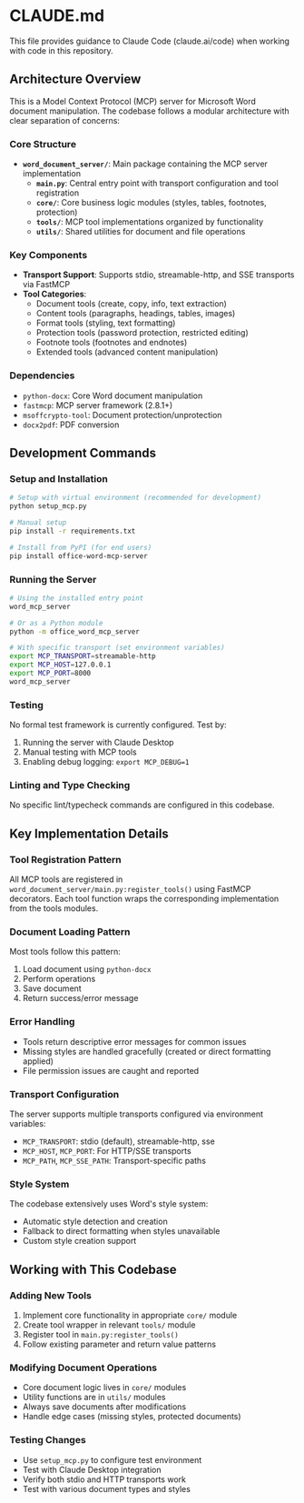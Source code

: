 # CLAUDE.md

This file provides guidance to Claude Code (claude.ai/code) when working with code in this repository.

## Architecture Overview

This is a Model Context Protocol (MCP) server for Microsoft Word document manipulation. The codebase follows a modular architecture with clear separation of concerns:

### Core Structure
- **`word_document_server/`**: Main package containing the MCP server implementation
  - **`main.py`**: Central entry point with transport configuration and tool registration
  - **`core/`**: Core business logic modules (styles, tables, footnotes, protection)
  - **`tools/`**: MCP tool implementations organized by functionality
  - **`utils/`**: Shared utilities for document and file operations

### Key Components
- **Transport Support**: Supports stdio, streamable-http, and SSE transports via FastMCP
- **Tool Categories**: 
  - Document tools (create, copy, info, text extraction)
  - Content tools (paragraphs, headings, tables, images)
  - Format tools (styling, text formatting)
  - Protection tools (password protection, restricted editing)
  - Footnote tools (footnotes and endnotes)
  - Extended tools (advanced content manipulation)

### Dependencies
- `python-docx`: Core Word document manipulation
- `fastmcp`: MCP server framework (2.8.1+)
- `msoffcrypto-tool`: Document protection/unprotection
- `docx2pdf`: PDF conversion

## Development Commands

### Setup and Installation
```bash
# Setup with virtual environment (recommended for development)
python setup_mcp.py

# Manual setup
pip install -r requirements.txt

# Install from PyPI (for end users)
pip install office-word-mcp-server
```

### Running the Server
```bash
# Using the installed entry point
word_mcp_server

# Or as a Python module
python -m office_word_mcp_server

# With specific transport (set environment variables)
export MCP_TRANSPORT=streamable-http
export MCP_HOST=127.0.0.1
export MCP_PORT=8000
word_mcp_server
```

### Testing
No formal test framework is currently configured. Test by:
1. Running the server with Claude Desktop
2. Manual testing with MCP tools
3. Enabling debug logging: `export MCP_DEBUG=1`

### Linting and Type Checking
No specific lint/typecheck commands are configured in this codebase.

## Key Implementation Details

### Tool Registration Pattern
All MCP tools are registered in `word_document_server/main.py:register_tools()` using FastMCP decorators. Each tool function wraps the corresponding implementation from the tools modules.

### Document Loading Pattern
Most tools follow this pattern:
1. Load document using `python-docx`
2. Perform operations
3. Save document
4. Return success/error message

### Error Handling
- Tools return descriptive error messages for common issues
- Missing styles are handled gracefully (created or direct formatting applied)
- File permission issues are caught and reported

### Transport Configuration
The server supports multiple transports configured via environment variables:
- `MCP_TRANSPORT`: stdio (default), streamable-http, sse
- `MCP_HOST`, `MCP_PORT`: For HTTP/SSE transports
- `MCP_PATH`, `MCP_SSE_PATH`: Transport-specific paths

### Style System
The codebase extensively uses Word's style system:
- Automatic style detection and creation
- Fallback to direct formatting when styles unavailable
- Custom style creation support

## Working with This Codebase

### Adding New Tools
1. Implement core functionality in appropriate `core/` module
2. Create tool wrapper in relevant `tools/` module
3. Register tool in `main.py:register_tools()`
4. Follow existing parameter and return value patterns

### Modifying Document Operations
- Core document logic lives in `core/` modules
- Utility functions are in `utils/` modules  
- Always save documents after modifications
- Handle edge cases (missing styles, protected documents)

### Testing Changes
- Use `setup_mcp.py` to configure test environment
- Test with Claude Desktop integration
- Verify both stdio and HTTP transports work
- Test with various document types and styles